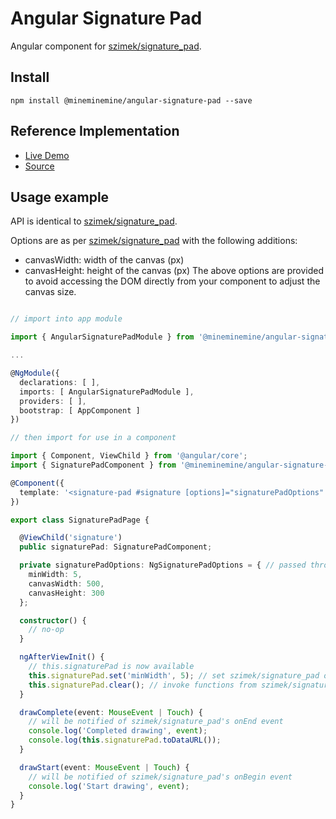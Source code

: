 # Angular Signature Pad
Angular component for [szimek/signature_pad](https://www.npmjs.com/package/signature_pad).

## Install
`npm install @mineminemine/angular-signature-pad --save`

## Reference Implementation

* [Live Demo](http://lathonez.com/angular2-signaturepad-demo/)
* [Source](https://github.com/lathonez/angular2-signaturepad-demo)

## Usage example

API is identical to [szimek/signature_pad](https://www.npmjs.com/package/signature_pad).

Options are as per [szimek/signature_pad](https://www.npmjs.com/package/signature_pad) with the following additions:
* canvasWidth: width of the canvas (px)
* canvasHeight: height of the canvas (px)
  The above options are provided to avoid accessing the DOM directly from your component to adjust the canvas size.

```typescript

// import into app module

import { AngularSignaturePadModule } from '@mineminemine/angular-signature-pad';

...

@NgModule({
  declarations: [ ],
  imports: [ AngularSignaturePadModule ],
  providers: [ ],
  bootstrap: [ AppComponent ]
})

// then import for use in a component

import { Component, ViewChild } from '@angular/core';
import { SignaturePadComponent } from '@mineminemine/angular-signature-pad';

@Component({
  template: '<signature-pad #signature [options]="signaturePadOptions" (drawStart)="drawStart($event)" (drawEnd)="drawComplete($event)"></signature-pad>'
})

export class SignaturePadPage {

  @ViewChild('signature')
  public signaturePad: SignaturePadComponent;

  private signaturePadOptions: NgSignaturePadOptions = { // passed through to szimek/signature_pad constructor
    minWidth: 5,
    canvasWidth: 500,
    canvasHeight: 300
  };

  constructor() {
    // no-op
  }

  ngAfterViewInit() {
    // this.signaturePad is now available
    this.signaturePad.set('minWidth', 5); // set szimek/signature_pad options at runtime
    this.signaturePad.clear(); // invoke functions from szimek/signature_pad API
  }

  drawComplete(event: MouseEvent | Touch) {
    // will be notified of szimek/signature_pad's onEnd event
    console.log('Completed drawing', event);
    console.log(this.signaturePad.toDataURL());
  }

  drawStart(event: MouseEvent | Touch) {
    // will be notified of szimek/signature_pad's onBegin event
    console.log('Start drawing', event);
  }
}
```
